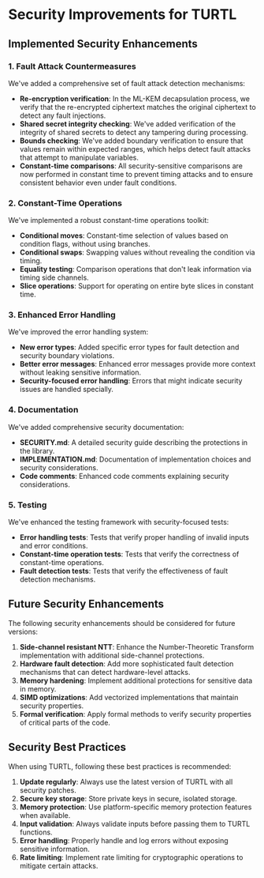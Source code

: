 # Security Improvements for TURTL

## Implemented Security Enhancements

### 1. Fault Attack Countermeasures

We've added a comprehensive set of fault attack detection mechanisms:

- **Re-encryption verification**: In the ML-KEM decapsulation process, we verify that the re-encrypted ciphertext matches the original ciphertext to detect any fault injections.
- **Shared secret integrity checking**: We've added verification of the integrity of shared secrets to detect any tampering during processing.
- **Bounds checking**: We've added boundary verification to ensure that values remain within expected ranges, which helps detect fault attacks that attempt to manipulate variables.
- **Constant-time comparisons**: All security-sensitive comparisons are now performed in constant time to prevent timing attacks and to ensure consistent behavior even under fault conditions.

### 2. Constant-Time Operations

We've implemented a robust constant-time operations toolkit:

- **Conditional moves**: Constant-time selection of values based on condition flags, without using branches.
- **Conditional swaps**: Swapping values without revealing the condition via timing.
- **Equality testing**: Comparison operations that don't leak information via timing side channels.
- **Slice operations**: Support for operating on entire byte slices in constant time.

### 3. Enhanced Error Handling

We've improved the error handling system:

- **New error types**: Added specific error types for fault detection and security boundary violations.
- **Better error messages**: Enhanced error messages provide more context without leaking sensitive information.
- **Security-focused error handling**: Errors that might indicate security issues are handled specially.

### 4. Documentation

We've added comprehensive security documentation:

- **SECURITY.md**: A detailed security guide describing the protections in the library.
- **IMPLEMENTATION.md**: Documentation of implementation choices and security considerations.
- **Code comments**: Enhanced code comments explaining security considerations.

### 5. Testing

We've enhanced the testing framework with security-focused tests:

- **Error handling tests**: Tests that verify proper handling of invalid inputs and error conditions.
- **Constant-time operation tests**: Tests that verify the correctness of constant-time operations.
- **Fault detection tests**: Tests that verify the effectiveness of fault detection mechanisms.

## Future Security Enhancements

The following security enhancements should be considered for future versions:

1. **Side-channel resistant NTT**: Enhance the Number-Theoretic Transform implementation with additional side-channel protections.
2. **Hardware fault detection**: Add more sophisticated fault detection mechanisms that can detect hardware-level attacks.
3. **Memory hardening**: Implement additional protections for sensitive data in memory.
4. **SIMD optimizations**: Add vectorized implementations that maintain security properties.
5. **Formal verification**: Apply formal methods to verify security properties of critical parts of the code.

## Security Best Practices

When using TURTL, following these best practices is recommended:

1. **Update regularly**: Always use the latest version of TURTL with all security patches.
2. **Secure key storage**: Store private keys in secure, isolated storage.
3. **Memory protection**: Use platform-specific memory protection features when available.
4. **Input validation**: Always validate inputs before passing them to TURTL functions.
5. **Error handling**: Properly handle and log errors without exposing sensitive information.
6. **Rate limiting**: Implement rate limiting for cryptographic operations to mitigate certain attacks.